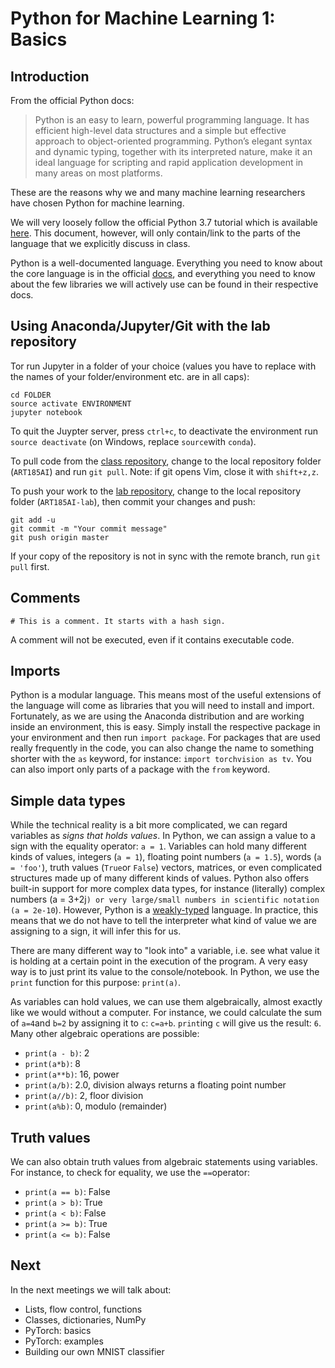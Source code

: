 # Python for Machine Learning 1: Basics

## Introduction

From the official Python docs:

> Python is an easy to learn, powerful programming language. It has efficient high-level data structures and a simple but effective approach to object-oriented programming. Python’s elegant syntax and dynamic typing, together with its interpreted nature, make it an ideal language for scripting and rapid application development in many areas on most platforms.

These are the reasons why we and many machine learning researchers have chosen Python for machine learning.

We will very loosely follow the official Python 3.7 tutorial which is available [here](https://docs.python.org/3/tutorial/index.html). This document, however, will only contain/link to the parts of the language that we explicitly discuss in class.

Python is a well-documented language. Everything you need to know about the core language is in the official [docs](https://docs.python.org/3), and everything you need to know about the few libraries we will actively use can be found in their respective docs.

## Using Anaconda/Jupyter/Git with the lab repository

Tor run Jupyter in a folder of your choice (values you have to replace with the names of your folder/environment etc. are in all caps):

```
cd FOLDER
source activate ENVIRONMENT
jupyter notebook
```

To quit the Juypter server, press `ctrl+c`, to deactivate the environment run `source deactivate` (on Windows, replace `source`with `conda`).

To pull code from the [class repository](https://github.com/zentralwerkstatt/ART185AI), change to the local repository folder (`ART185AI`) and run `git pull`. Note: if git opens Vim, close it with `shift+z,z`.

To push your work to the [lab repository](https://github.com/zentralwerkstatt/ART185AI-lab), change to the local repository folder (`ART185AI-lab`), then commit your changes and push:

```
git add -u
git commit -m "Your commit message"
git push origin master
```

If your copy of the repository is not in sync with the remote branch, run `git pull` first.

## Comments

`# This is a comment. It starts with a hash sign.` 

A comment will not be executed, even if it contains executable code.

## Imports

Python is a modular language. This means most of the useful extensions of the language will come as libraries that you will need to install and import. Fortunately, as we are using the Anaconda distribution and are working inside an environment, this is easy. Simply install the respective package in your environment and then run `import package`. For packages that are used really frequently in the code, you can also change the name to something shorter with the `as` keyword, for instance: `import torchvision as tv`. You can also import only parts of a package with the `from` keyword.

## Simple data types

While the technical reality is a bit more complicated, we can regard variables as *signs that holds values*. In Python, we can assign a value to a sign with the equality operator: `a = 1`. Variables can hold many different kinds of values, integers (`a = 1`), floating point numbers (`a = 1.5`), words (`a = 'foo'`), truth values (`True`or `False`) vectors, matrices, or even complicated structures made up of many different kinds of values. Python also offers built-in support for more complex data types, for instance (literally) complex numbers (a = 3+2j`) or very large/small numbers in scientific notation (a = 2e-10`). However, Python is a [weakly-typed](https://en.wikipedia.org/wiki/Type_system) language. In practice, this means that we do not have to tell the interpreter what kind of value we are assigning to a sign, it will infer this for us.

There are many different way to "look into" a variable, i.e. see what value it is holding at a certain point in the execution of the program. A very easy way is to just print its value to the console/notebook. In Python, we use the `print` function for this purpose: `print(a)`.

As variables can hold values, we can use them algebraically, almost exactly like we would without a computer. For instance, we could calculate the sum of `a=4`and `b=2` by assigning it to `c`: `c=a+b`. `print`ing `c` will give us the result: `6`. Many other algebraic operations are possible:

- `print(a - b)`: 2
- `print(a*b)`: 8
- `print(a**b)`: 16, power
- `print(a/b)`: 2.0, division always returns a floating point number
- `print(a//b)`: 2, floor division
- `print(a%b)`: 0, modulo (remainder)

## Truth values

We can also obtain truth values from algebraic statements using variables. For instance, to check for equality, we use the `==`operator:

- `print(a == b)`: False
- `print(a > b)`: True
- `print(a < b)`: False
- `print(a >= b)`: True
- `print(a <= b)`: False

## Next

In the next meetings we will talk about:

- Lists, flow control, functions
- Classes, dictionaries, NumPy
- PyTorch: basics
- PyTorch: examples
- Building our own MNIST classifier